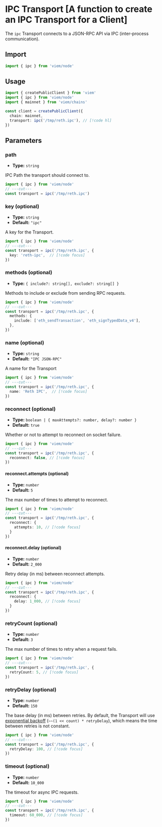 # IPC Transport [A function to create an IPC Transport for a Client]

The `ipc` Transport connects to a JSON-RPC API via IPC (inter-process communication).

## Import

```ts twoslash
import { ipc } from 'viem/node'
```

## Usage

```ts twoslash
import { createPublicClient } from 'viem'
import { ipc } from 'viem/node'
import { mainnet } from 'viem/chains'

const client = createPublicClient({
  chain: mainnet, 
  transport: ipc('/tmp/reth.ipc'), // [!code hl]
})
```

## Parameters

### path

- **Type:** `string`

IPC Path the transport should connect to.

```ts twoslash
import { ipc } from 'viem/node'
// ---cut---
const transport = ipc('/tmp/reth.ipc')
```

### key (optional)

- **Type:** `string`
- **Default:** `"ipc"`

A key for the Transport.

```ts twoslash
import { ipc } from 'viem/node'
// ---cut---
const transport = ipc('/tmp/reth.ipc', { 
  key: 'reth-ipc',  // [!code focus]
})
```

### methods (optional)

- **Type:** `{ include?: string[], exclude?: string[] }`

Methods to include or exclude from sending RPC requests.

```ts twoslash
import { ipc } from 'viem/node'
// ---cut---
const transport = ipc('/tmp/reth.ipc', {
  methods: {
    include: ['eth_sendTransaction', 'eth_signTypedData_v4'],
  },
})
```

### name (optional)

- **Type:** `string`
- **Default:** `"IPC JSON-RPC"`

A name for the Transport

```ts twoslash
import { ipc } from 'viem/node'
// ---cut---
const transport = ipc('/tmp/reth.ipc', { 
  name: 'Reth IPC',  // [!code focus]
})
```

### reconnect (optional)

- **Type:** `boolean | { maxAttempts?: number, delay?: number }`
- **Default:** `true`

Whether or not to attempt to reconnect on socket failure.

```ts twoslash
import { ipc } from 'viem/node'
// ---cut---
const transport = ipc('/tmp/reth.ipc', {
  reconnect: false, // [!code focus]
})
```

#### reconnect.attempts (optional)

- **Type:** `number`
- **Default:** `5`

The max number of times to attempt to reconnect.

```ts twoslash
import { ipc } from 'viem/node'
// ---cut---
const transport = ipc('/tmp/reth.ipc', {
  reconnect: {
    attempts: 10, // [!code focus]
  }
})
```

#### reconnect.delay (optional)

- **Type:** `number`
- **Default:** `2_000`

Retry delay (in ms) between reconnect attempts.

```ts twoslash
import { ipc } from 'viem/node'
// ---cut---
const transport = ipc('/tmp/reth.ipc', {
  reconnect: {
    delay: 1_000, // [!code focus]
  }
})
```

### retryCount (optional)

- **Type:** `number`
- **Default:** `3`

The max number of times to retry when a request fails.

```ts twoslash
import { ipc } from 'viem/node'
// ---cut---
const transport = ipc('/tmp/reth.ipc', {
  retryCount: 5, // [!code focus]
})
```

### retryDelay (optional)

- **Type:** `number`
- **Default:** `150`

The base delay (in ms) between retries. By default, the Transport will use [exponential backoff](https://en.wikipedia.org/wiki/Exponential_backoff) (`~~(1 << count) * retryDelay`), which means the time between retries is not constant.

```ts twoslash
import { ipc } from 'viem/node'
// ---cut---
const transport = ipc('/tmp/reth.ipc', {
  retryDelay: 100, // [!code focus]
})
```

### timeout (optional)

- **Type:** `number`
- **Default:** `10_000`

The timeout for async IPC requests.

```ts twoslash
import { ipc } from 'viem/node'
// ---cut---
const transport = ipc('/tmp/reth.ipc', {
  timeout: 60_000, // [!code focus]
})
```
